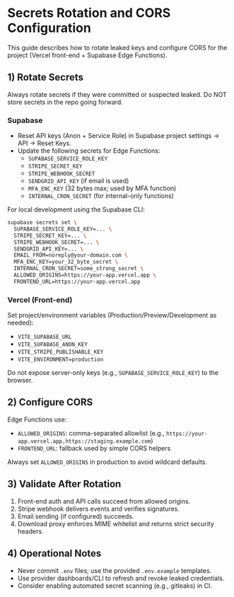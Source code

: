 # Secrets Rotation and CORS Configuration

This guide describes how to rotate leaked keys and configure CORS for the project (Vercel front-end + Supabase Edge Functions).

## 1) Rotate Secrets

Always rotate secrets if they were committed or suspected leaked. Do NOT store secrets in the repo going forward.

### Supabase
- Reset API keys (Anon + Service Role) in Supabase project settings → API → Reset Keys.
- Update the following secrets for Edge Functions:
  - `SUPABASE_SERVICE_ROLE_KEY`
  - `STRIPE_SECRET_KEY`
  - `STRIPE_WEBHOOK_SECRET`
  - `SENDGRID_API_KEY` (if email is used)
  - `MFA_ENC_KEY` (32 bytes max; used by MFA function)
  - `INTERNAL_CRON_SECRET` (for internal-only functions)

For local development using the Supabase CLI:
```bash
supabase secrets set \
  SUPABASE_SERVICE_ROLE_KEY=... \
  STRIPE_SECRET_KEY=... \
  STRIPE_WEBHOOK_SECRET=... \
  SENDGRID_API_KEY=... \
  EMAIL_FROM=noreply@your-domain.com \
  MFA_ENC_KEY=your_32_byte_secret \
  INTERNAL_CRON_SECRET=some_strong_secret \
  ALLOWED_ORIGINS=https://your-app.vercel.app \
  FRONTEND_URL=https://your-app.vercel.app
```

### Vercel (Front-end)
Set project/environment variables (Production/Preview/Development as needed):
- `VITE_SUPABASE_URL`
- `VITE_SUPABASE_ANON_KEY`
- `VITE_STRIPE_PUBLISHABLE_KEY`
- `VITE_ENVIRONMENT=production`

Do not expose server-only keys (e.g., `SUPABASE_SERVICE_ROLE_KEY`) to the browser.

## 2) Configure CORS

Edge Functions use:
- `ALLOWED_ORIGINS`: comma-separated allowlist (e.g., `https://your-app.vercel.app,https://staging.example.com`)
- `FRONTEND_URL`: fallback used by simple CORS helpers

Always set `ALLOWED_ORIGINS` in production to avoid wildcard defaults.

## 3) Validate After Rotation

1. Front-end auth and API calls succeed from allowed origins.
2. Stripe webhook delivers events and verifies signatures.
3. Email sending (if configured) succeeds.
4. Download proxy enforces MIME whitelist and returns strict security headers.

## 4) Operational Notes

- Never commit `.env` files; use the provided `.env.example` templates.
- Use provider dashboards/CLI to refresh and revoke leaked credentials.
- Consider enabling automated secret scanning (e.g., gitleaks) in CI.

